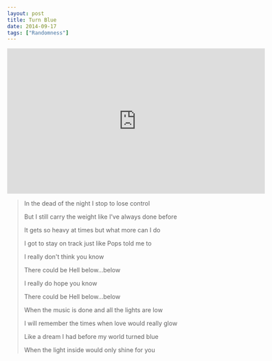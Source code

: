 ```yaml
---
layout: post
title: Turn Blue
date: 2014-09-17
tags: ["Randomness"]
---
```


<iframe src="https://www.youtube.com/embed/C5a1Cl_JOJM" width="600" height="338" frameborder="0" allowfullscreen="allowfullscreen"></iframe>

> In the dead of the night I stop to lose control
>
> But I still carry the weight like I've always done before
>
> It gets so heavy at times but what more can I do
>
> I got to stay on track just like Pops told me to
>
> I really don't think you know
>
> There could be Hell below...below
>
> I really do hope you know
>
> There could be Hell below...below
>
> When the music is done and all the lights are low
>
> I will remember the times when love would really glow
>
> Like a dream I had before my world turned blue
>
> When the light inside would only shine for you
